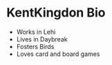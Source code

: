 # KentKingdon Bio

- Works in Lehi
- Lives in Daybreak
- Fosters Birds
- Loves card and board games
